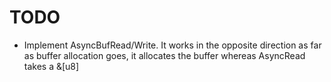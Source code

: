 # TODO

- Implement AsyncBufRead/Write. It works in the opposite direction as far as buffer allocation goes, it allocates the buffer whereas AsyncRead takes a &[u8]
